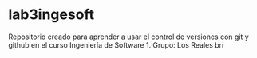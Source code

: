 # lab3ingesoft
Repositorio creado para aprender a usar el control de versiones con git y github en el curso Ingeniería de Software 1. Grupo: Los Reales brr
